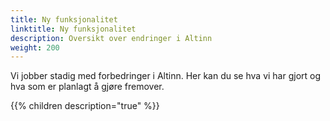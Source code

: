 ```yaml
---
title: Ny funksjonalitet
linktitle: Ny funksjonalitet
description: Oversikt over endringer i Altinn
weight: 200
---
```


Vi jobber stadig med forbedringer i Altinn. Her kan du se hva vi har gjort og hva som er planlagt å gjøre fremover. 

{{% children description="true" %}}
